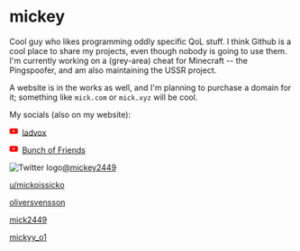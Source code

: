 # mickey

Cool guy who likes programming oddly specific QoL stuff. I think Github is a cool place to share my projects, even though nobody is going to use them.
I'm currently working on a (grey-area) cheat for Minecraft -- the Pingspoofer, and am also maintaining the USSR project.

A website is in the works as well, and I'm planning to purchase a domain for it; something like `mick.com` or `mick.xyz` will be cool.

My socials (also on my website):

<img src="yt.png" alt="YouTube Logo" width="14.5" height="14.5">&nbsp;&nbsp;[ladvox](https://www.youtube.com/channel/UCRuBals0-y1L6EOfu5Xw5iw)

<img src="yt.png" alt="YouTube Logo2" width="14.5" height="14.5">&nbsp;&nbsp;[Bunch of Friends](https://www.youtube.com/channel/UCRuBals0-y1L6EOfu5Xw5iw)

<img src="tt.epng" alt="Twitter logo" width="14.5" height="14.5">[@mickey2449](https://twitter.com/mickey2449)

[u/mickoissicko](https://www.reddit.com/user/mickoissicko)

[oliversvensson](https://open.spotify.com/user/31hktpmjuod3bxq7ixg7vat5tuci)

[mick2449](https://steamcommunity.com/id/mick2449/)

[mickyy_o1](https://www.twitch.tv/mickyy_o1)
